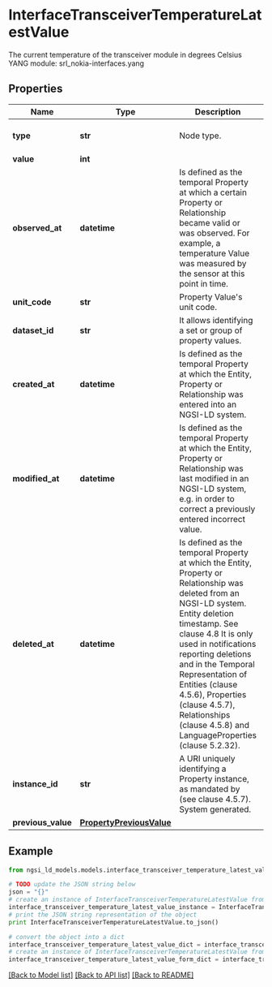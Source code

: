 # InterfaceTransceiverTemperatureLatestValue

The current temperature of the transceiver module in degrees Celsius  YANG module: srl_nokia-interfaces.yang 

## Properties

Name | Type | Description | Notes
------------ | ------------- | ------------- | -------------
**type** | **str** | Node type.  | [optional] [default to 'Property']
**value** | **int** |  | 
**observed_at** | **datetime** | Is defined as the temporal Property at which a certain Property or Relationship became valid or was observed. For example, a temperature Value was measured by the sensor at this point in time.  | [optional] 
**unit_code** | **str** | Property Value&#39;s unit code.  | [optional] 
**dataset_id** | **str** | It allows identifying a set or group of property values.  | [optional] 
**created_at** | **datetime** | Is defined as the temporal Property at which the Entity, Property or Relationship was entered into an NGSI-LD system.  | [optional] [readonly] 
**modified_at** | **datetime** | Is defined as the temporal Property at which the Entity, Property or Relationship was last modified in an NGSI-LD system, e.g. in order to correct a previously entered incorrect value.  | [optional] [readonly] 
**deleted_at** | **datetime** | Is defined as the temporal Property at which the Entity, Property or Relationship was deleted from an NGSI-LD system.  Entity deletion timestamp. See clause 4.8 It is only used in notifications reporting deletions and in the Temporal Representation of Entities (clause 4.5.6), Properties (clause 4.5.7), Relationships (clause 4.5.8) and LanguageProperties (clause 5.2.32).  | [optional] [readonly] 
**instance_id** | **str** | A URI uniquely identifying a Property instance, as mandated by (see clause 4.5.7). System generated.  | [optional] [readonly] 
**previous_value** | [**PropertyPreviousValue**](PropertyPreviousValue.md) |  | [optional] 

## Example

```python
from ngsi_ld_models.models.interface_transceiver_temperature_latest_value import InterfaceTransceiverTemperatureLatestValue

# TODO update the JSON string below
json = "{}"
# create an instance of InterfaceTransceiverTemperatureLatestValue from a JSON string
interface_transceiver_temperature_latest_value_instance = InterfaceTransceiverTemperatureLatestValue.from_json(json)
# print the JSON string representation of the object
print InterfaceTransceiverTemperatureLatestValue.to_json()

# convert the object into a dict
interface_transceiver_temperature_latest_value_dict = interface_transceiver_temperature_latest_value_instance.to_dict()
# create an instance of InterfaceTransceiverTemperatureLatestValue from a dict
interface_transceiver_temperature_latest_value_form_dict = interface_transceiver_temperature_latest_value.from_dict(interface_transceiver_temperature_latest_value_dict)
```
[[Back to Model list]](../README.md#documentation-for-models) [[Back to API list]](../README.md#documentation-for-api-endpoints) [[Back to README]](../README.md)



